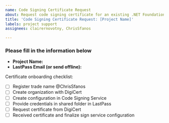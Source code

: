 ```yaml
---
name: Code Signing Certificate Request
about: Request code signing certificate for an existing .NET Foundation project
title: 'Code Signing Certificate Request: [Project Name]'
labels: project support
assignees: clairernovotny, ChrisSfanos

---
```


<!--
Please fill in the information below to request a code signing certificate for your existing .NET Foundation project.

You will need a LastPass account for receiving the credentials. If you'd prefer to provide the email address via email, please email project-support@dotnetfoundation.org with it.

You can ping on the project leader Slack channel for status, but
this is the primary way to request support to allow for tracking
and involving the project support team.

-->

### Please fill in the information below

- **Project Name:**
- **LastPass Email (or send offline):**

Certificate onboarding checklist:

- [ ] Register trade name @ChrisSfanos
- [ ] Create organization with DigiCert
- [ ] Create configuration in Code Signing Service
- [ ] Provide credentials in shared folder in LastPass
- [ ] Request certificate from DigiCert
- [ ] Received certificate and finalize sign service configuration
